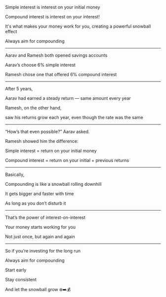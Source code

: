 Simple interest is interest on your initial money

Compound interest is interest on your interest!

It's what makes your money work for you, creating a powerful snowball effect

Always aim for compounding

---

Aarav and Ramesh both opened savings accounts

Aarav’s choose 6% simple interest

Ramesh chose one that offered 6% compound interest

---

After 5 years,

Aarav had earned a steady return — same amount every year

Ramesh, on the other hand, 

saw his returns grow each year, even though the rate was the same

---

“How’s that even possible?” Aarav asked.

Ramesh showed him the difference:

Simple interest = return on your initial money

Compound interest = return on your initial + previous returns

---

Basically, 

Compounding is like a snowball rolling downhill

It gets bigger and faster with time

As long as you don’t disturb it

---

That’s the power of interest-on-interest

Your money starts working for you

Not just once, but again and again

---

So if you’re investing for the long run

Always aim for compounding

Start early

Stay consistent

And let the snowball grow ❄️➡️💰
